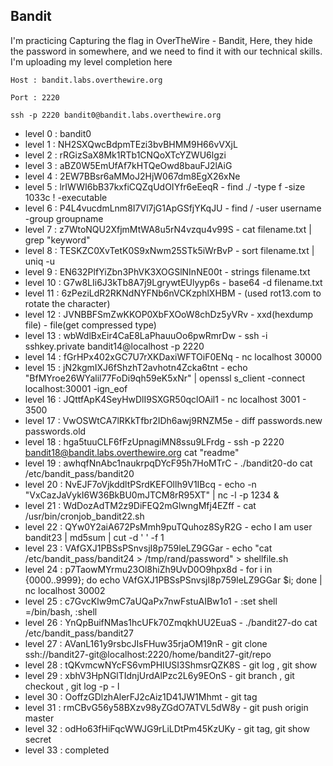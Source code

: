 ## Bandit

I'm practicing Capturing the flag in OverTheWire - Bandit, Here, they hide the password in somewhere,
and we need to find it with our technical skills. I'm uploading my level completion here

  `Host : bandit.labs.overthewire.org`
  
  `Port : 2220`

  `ssh -p 2220 bandit0@bandit.labs.overthewire.org`

 - level 0 : bandit0  
 - level 1 : NH2SXQwcBdpmTEzi3bvBHMM9H66vVXjL 
 - level 2 : rRGizSaX8Mk1RTb1CNQoXTcYZWU6lgzi
 - level 3 : aBZ0W5EmUfAf7kHTQeOwd8bauFJ2lAiG
 - level 4 : 2EW7BBsr6aMMoJ2HjW067dm8EgX26xNe
 - level 5 : lrIWWI6bB37kxfiCQZqUdOIYfr6eEeqR - find ./ -type f -size 1033c ! -executable
 - level 6 : P4L4vucdmLnm8I7Vl7jG1ApGSfjYKqJU - find / -user username -group groupname
 - level 7 : z7WtoNQU2XfjmMtWA8u5rN4vzqu4v99S - cat filename.txt | grep "keyword" 
 - level 8 : TESKZC0XvTetK0S9xNwm25STk5iWrBvP - sort filename.txt | uniq -u  
 - level 9 : EN632PlfYiZbn3PhVK3XOGSlNInNE00t - strings filename.txt
 - level 10 : G7w8LIi6J3kTb8A7j9LgrywtEUlyyp6s - base64 -d filename.txt
 - level 11 : 6zPeziLdR2RKNdNYFNb6nVCKzphlXHBM - (used rot13.com to rotate the character)
 - level 12 : JVNBBFSmZwKKOP0XbFXOoW8chDz5yVRv - xxd(hexdump file) - file(get compressed type)
 - level 13 : wbWdlBxEir4CaE8LaPhauuOo6pwRmrDw - ssh -i sshkey.private bandit14@localhost -p 2220
 - level 14 : fGrHPx402xGC7U7rXKDaxiWFTOiF0ENq  - nc localhost 30000
 - level 15 : jN2kgmIXJ6fShzhT2avhotn4Zcka6tnt - echo "BfMYroe26WYalil77FoDi9qh59eK5xNr" | openssl s_client -connect localhost:30001 -ign_eof
 - level 16 : JQttfApK4SeyHwDlI9SXGR50qclOAil1 - nc localhost 3001 - 3500
 - level 17 : VwOSWtCA7lRKkTfbr2IDh6awj9RNZM5e - diff passwords.new passwords.old
 - level 18 : hga5tuuCLF6fFzUpnagiMN8ssu9LFrdg -  ssh -p 2220 bandit18@bandit.labs.overthewire.org cat "readme"
 - level 19 : awhqfNnAbc1naukrpqDYcF95h7HoMTrC -  ./bandit20-do cat /etc/bandit_pass/bandit20
 - level 20 : NvEJF7oVjkddltPSrdKEFOllh9V1IBcq -  echo -n "VxCazJaVykI6W36BkBU0mJTCM8rR95XT" | nc -l -p 1234  &
 - level 21 : WdDozAdTM2z9DiFEQ2mGlwngMfj4EZff - cat /usr/bin/cronjob_bandit22.sh
 - level 22 : QYw0Y2aiA672PsMmh9puTQuhoz8SyR2G - echo I am user bandit23 | md5sum | cut -d ' ' -f 1
 - level 23 : VAfGXJ1PBSsPSnvsjI8p759leLZ9GGar - echo "cat /etc/bandit_pass/bandit24 > /tmp/rand/password" > shellfile.sh 
 - level 24 : p7TaowMYrmu23Ol8hiZh9UvD0O9hpx8d - for i in {0000..9999}; do echo VAfGXJ1PBSsPSnvsjI8p759leLZ9GGar $i; done | nc localhost 30002
 - level 25 : c7GvcKlw9mC7aUQaPx7nwFstuAIBw1o1 - :set shell =/bin/bash, :shell
 - level 26 : YnQpBuifNMas1hcUFk70ZmqkhUU2EuaS - ./bandit27-do cat /etc/bandit_pass/bandit27
 - level 27 : AVanL161y9rsbcJIsFHuw35rjaOM19nR - git clone ssh://bandit27-git@localhost:2220/home/bandit27-git/repo
 - level 28 : tQKvmcwNYcFS6vmPHIUSI3ShmsrQZK8S - git log , git show
 - level 29 : xbhV3HpNGlTIdnjUrdAlPzc2L6y9EOnS - git branch , git checkout , git log -p - l 
 - level 30 : OoffzGDlzhAlerFJ2cAiz1D41JW1Mhmt - git tag
 - level 31 : rmCBvG56y58BXzv98yZGdO7ATVL5dW8y - git push origin master
 - level 32 : odHo63fHiFqcWWJG9rLiLDtPm45KzUKy - git tag, git show secret
 - level 33 : completed 
